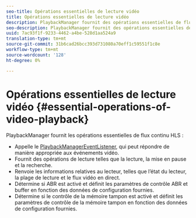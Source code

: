 ```yaml
---
seo-title: Opérations essentielles de lecture vidéo
title: Opérations essentielles de lecture vidéo
description: PlaybackManager fournit des opérations essentielles de flux continu HLS
seo-description: PlaybackManager fournit des opérations essentielles de flux continu HLS
uuid: 7ac93f1f-9233-4462-a4be-528d1aa524a9
translation-type: tm+mt
source-git-commit: 31b6cad26bcc393d731080a70eff1c59551f1c8e
workflow-type: tm+mt
source-wordcount: '128'
ht-degree: 0%

---
```



# Opérations essentielles de lecture vidéo {#essential-operations-of-video-playback}

PlaybackManager fournit les opérations essentielles de flux continu HLS :

* Appelle le [PlaybackManagerEventListener](https://help.adobe.com/en_US/primetime/api/reference_implementation/android/javadoc/com/adobe/primetime/reference/manager/PlaybackManager.PlaybackManagerEventListener.html), qui peut répondre de manière appropriée aux événements vidéo.
* Fournit des opérations de lecture telles que la lecture, la mise en pause et la recherche.
* Renvoie les informations relatives au lecteur, telles que l’état du lecteur, la plage de lecture et le flux vidéo en direct.
* Détermine si ABR est activé et définit les paramètres de contrôle ABR et buffer en fonction des données de configuration fournies.
* Détermine si le contrôle de la mémoire tampon est activé et définit les paramètres de contrôle de la mémoire tampon en fonction des données de configuration fournies.
